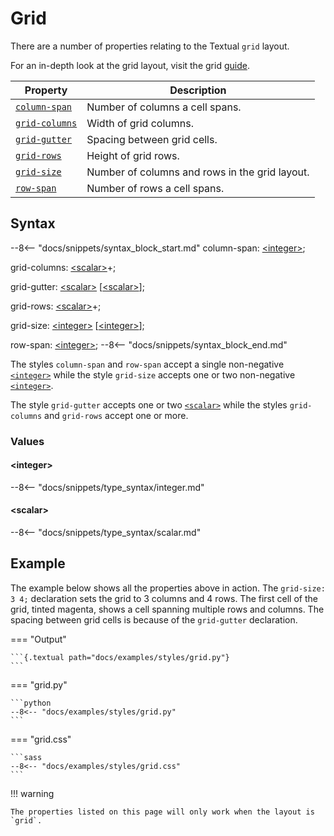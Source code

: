 # Grid

There are a number of properties relating to the Textual `grid` layout.

For an in-depth look at the grid layout, visit the grid [guide](../guide/layout.md#grid).

| Property       | Description                                    |
|----------------|------------------------------------------------|
| [`column-span`](./column_span.md)  | Number of columns a cell spans.                |
| [`grid-columns`](./grid_columns.md) | Width of grid columns.                         |
| [`grid-gutter`](./grid_gutter.md)  | Spacing between grid cells.                    |
| [`grid-rows`](./grid_rows.md)    | Height of grid rows.                           |
| [`grid-size`](./grid_size.md)    | Number of columns and rows in the grid layout. |
| [`row-span`](./row_span.md)     | Number of rows a cell spans.                   |

## Syntax

--8<-- "docs/snippets/syntax_block_start.md"
column-span: <a href="../css_types/integer.md">&lt;integer&gt;</a>;

grid-columns: <a href="../css_types/scalar.md">&lt;scalar&gt;</a>+;

grid-gutter: <a href="../css_types/scalar.md">&lt;scalar&gt;</a> [<a href="../css_types/scalar.md">&lt;scalar&gt;</a>];

grid-rows: <a href="../css_types/scalar.md">&lt;scalar&gt;</a>+;

grid-size: <a href="../css_types/integer.md">&lt;integer&gt;</a> [<a href="../css_types/integer.md">&lt;integer&gt;</a>];

row-span: <a href="../css_types/integer.md">&lt;integer&gt;</a>;
--8<-- "docs/snippets/syntax_block_end.md"

The styles `column-span` and `row-span` accept a single non-negative [`<integer>`](../../css_types/integer.md) while the style `grid-size` accepts one or two non-negative [`<integer>`](../../css_types/integer.md).

The style `grid-gutter` accepts one or two [`<scalar>`](../../css_types/scalar.md) while the styles `grid-columns` and `grid-rows` accept one or more.


### Values

#### &lt;integer&gt;

--8<-- "docs/snippets/type_syntax/integer.md"

#### &lt;scalar&gt;

--8<-- "docs/snippets/type_syntax/scalar.md"

## Example

The example below shows all the properties above in action.
The `grid-size: 3 4;` declaration sets the grid to 3 columns and 4 rows.
The first cell of the grid, tinted magenta, shows a cell spanning multiple rows and columns.
The spacing between grid cells is because of the `grid-gutter` declaration.

=== "Output"

    ```{.textual path="docs/examples/styles/grid.py"}
    ```

=== "grid.py"

    ```python
    --8<-- "docs/examples/styles/grid.py"
    ```

=== "grid.css"

    ```sass
    --8<-- "docs/examples/styles/grid.css"
    ```

!!! warning

    The properties listed on this page will only work when the layout is `grid`.
